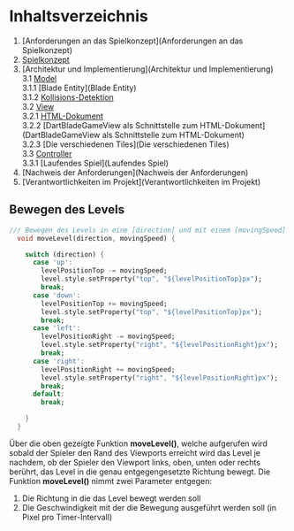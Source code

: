 # Inhaltsverzeichnis

1. [Anforderungen an das Spielkonzept](Anforderungen an das Spielkonzept)
2. [Spielkonzept](Spielkonzept)
3. [Architektur und Implementierung](Architektur und Implementierung)  
   3.1 [Model](Model)  
   3.1.1 [Blade Entity](Blade Entity)  
   3.1.2 [Kollisions-Detektion](Kollisions-Detektion)  
   3.2 [View](View)  
   3.2.1 [HTML-Dokument](HTML-Dokument)  
   3.2.2 [DartBladeGameView als Schnittstelle zum HTML-Dokument](DartBladeGameView als Schnittstelle zum HTML-Dokument)  
   3.2.3 [Die verschiedenen Tiles](Die verschiedenen Tiles)  
   3.3 [Controller](Controller)  
   3.3.1 [Laufendes Spiel](Laufendes Spiel)  
4. [Nachweis der Anforderungen](Nachweis der Anforderungen)
5. [Verantwortlichkeiten im Projekt](Verantwortlichkeiten im Projekt)

## Bewegen des Levels  

```dart
/// Bewegen des Levels in eine [direction] und mit einem [movingSpeed]
  void moveLevel(direction, movingSpeed) {

    switch (direction) {
      case 'up':
        levelPositionTop -= movingSpeed;
        level.style.setProperty("top", "${levelPositionTop}px");
        break;
      case 'down':
        levelPositionTop += movingSpeed;
        level.style.setProperty("top", "${levelPositionTop}px");
        break;
      case 'left':
        levelPositionRight -= movingSpeed;
        level.style.setProperty("right", "${levelPositionRight}px");
        break;
      case 'right':
        levelPositionRight += movingSpeed;
        level.style.setProperty("right", "${levelPositionRight}px");
        break;
      default:
        break;

    }
  }
```  

Über die oben gezeigte Funktion **moveLevel()**, welche aufgerufen wird sobald der Spieler den Rand des Viewports erreicht wird das Level je nachdem, ob der Spieler den Viewport links, oben, unten oder rechts berührt, das Level in die genau entgegengesetzte Richtung bewegt. Die Funktion **moveLevel()** nimmt zwei Parameter entgegen:  

1.  Die Richtung in die das Level bewegt werden soll
2.  Die Geschwindigkeit mit der die Bewegung ausgeführt werden soll (in Pixel pro Timer-Intervall)